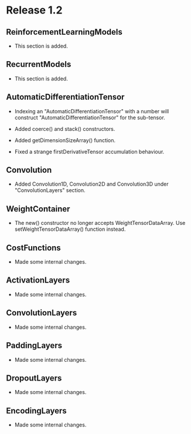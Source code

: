 # Release 1.2

## ReinforcementLearningModels

* This section is added.

## RecurrentModels

* This section is added.

## AutomaticDifferentiationTensor

* Indexing an "AutomaticDifferentiationTensor" with a number will construct "AutomaticDifferentiationTensor" for the sub-tensor.

* Added coerce() and stack() constructors.

* Added getDimensionSizeArray() function.

* Fixed a strange firstDerivativeTensor accumulation behaviour.

## Convolution

* Added Convolution1D, Convolution2D and Convolution3D under "ConvolutionLayers" section.

## WeightContainer

* The new() constructor no longer accepts WeightTensorDataArray. Use setWeightTensorDataArray() function instead.

## CostFunctions

* Made some internal changes.

## ActivationLayers

* Made some internal changes.

## ConvolutionLayers

* Made some internal changes.

## PaddingLayers

* Made some internal changes.

## DropoutLayers

* Made some internal changes.

## EncodingLayers

* Made some internal changes.



